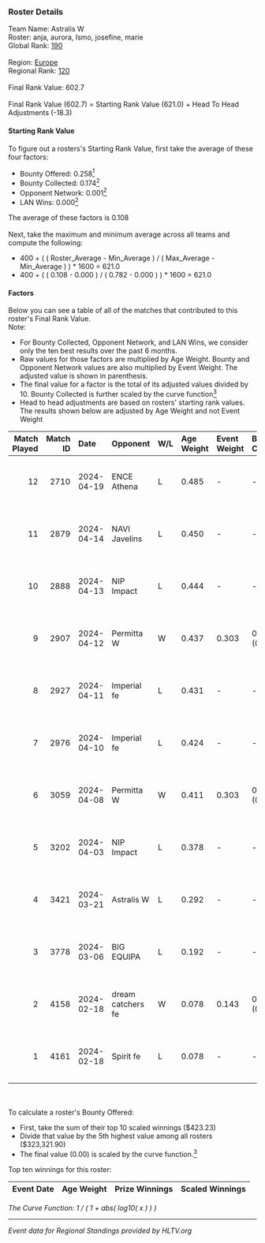 ### Roster Details<br />
Team Name: Astralis W<br />
Roster: anja, aurora, Ismo, josefine, marie<br />
Global Rank: [190](../standings_global.md)<br />
<br />
Region: [Europe]( ../standings_europe.md)<br />
Regional Rank: [120]( ../standings_europe.md)<br />
<br />
Final Rank Value:  602.7<br />
<br />
Final Rank Value (602.7) = Starting Rank Value (621.0) + Head To Head Adjustments (-18.3)<br />

#### Starting Rank Value<br />
To figure out a rosters's Starting Rank Value, first take the average of these four factors:<br />
- Bounty Offered: 0.258[<sup>1</sup>](#table2)
- Bounty Collected: 0.174[<sup>2</sup>](#table1)
- Opponent Network: 0.001[<sup>2</sup>](#table1)
- LAN Wins: 0.000[<sup>2</sup>](#table1)

The average of these factors is 0.108<br />
<br />
Next, take the maximum and minimum average across all teams and compute the following:<br />
- 400 + ( ( Roster_Average - Min_Average ) / ( Max_Average - Min_Average ) ) * 1600 = 621.0
- 400 + ( ( 0.108 - 0.000 ) / ( 0.782 - 0.000 ) ) * 1600 = 621.0


#### Factors<br />
Below you can see a table of all of the matches that contributed to this roster's Final Rank Value.<br />
Note:<br />

- For Bounty Collected, Opponent Network, and LAN Wins, we consider only the ten best results over the past 6 months.
- Raw values for those factors are multiplied by Age Weight. Bounty and Opponent Network values are also multiplied by Event Weight. The adjusted value is shown in parenthesis.
- The final value for a factor is the total of its adjusted values divided by 10. Bounty Collected is further scaled by the curve function[<sup>3</sup>](#curveFunction)
- Head to head adjustments are based on rosters' starting rank values. The results shown below are adjusted by Age Weight and not Event Weight
<span id="table1"></span><br />


| Match Played | Match ID | Date       | Opponent          | W/L | Age Weight | Event Weight | Bounty Collected | Opponent Network | LAN Wins  | H2H Adj. | Roster                              |
| -: | -: | :- | :- | :- | :- | :- | :- | :- | :- | -: | :- |
|           12 |     2710 | 2024-04-19 | ENCE Athena       | L   | 0.485      | -            | -                | -                | -         |    -7.15 | anja, aurora, Ismo, josefine, marie |
|           11 |     2879 | 2024-04-14 | NAVI Javelins     | L   | 0.450      | -            | -                | -                | -         |    -3.41 | anja, aurora, Ismo, josefine, marie |
|           10 |     2888 | 2024-04-13 | NIP Impact        | L   | 0.444      | -            | -                | -                | -         |    -4.82 | anja, aurora, Ismo, josefine, marie |
|            9 |     2907 | 2024-04-12 | Permitta W        | W   | 0.437      | 0.303        | 0.000 (0.000)    | 0.017 (0.002)    | 0 (0.000) |     4.79 | anja, aurora, Ismo, josefine, marie |
|            8 |     2927 | 2024-04-11 | Imperial fe       | L   | 0.431      | -            | -                | -                | -         |    -1.13 | anja, aurora, Ismo, josefine, marie |
|            7 |     2976 | 2024-04-10 | Imperial fe       | L   | 0.424      | -            | -                | -                | -         |    -1.13 | anja, aurora, Ismo, josefine, marie |
|            6 |     3059 | 2024-04-08 | Permitta W        | W   | 0.411      | 0.303        | 0.000 (0.000)    | 0.017 (0.002)    | 0 (0.000) |     4.46 | anja, aurora, Ismo, josefine, marie |
|            5 |     3202 | 2024-04-03 | NIP Impact        | L   | 0.378      | -            | -                | -                | -         |    -4.44 | anja, aurora, Ismo, josefine, marie |
|            4 |     3421 | 2024-03-21 | Astralis W        | L   | 0.292      | -            | -                | -                | -         |    -4.13 | anja, aurora, Ismo, josefine, marie |
|            3 |     3778 | 2024-03-06 | BIG EQUIPA        | L   | 0.192      | -            | -                | -                | -         |    -1.82 | anja, aurora, Ismo, josefine, marie |
|            2 |     4158 | 2024-02-18 | dream catchers fe | W   | 0.078      | 0.143        | 0.016 (0.000)    | 0.173 (0.002)    | 0 (0.000) |     1.56 | anja, aurora, Ismo, josefine, marie |
|            1 |     4161 | 2024-02-18 | Spirit fe         | L   | 0.078      | -            | -                | -                | -         |    -1.08 | anja, aurora, Ismo, josefine, marie |

<br />
<span id="table2"></span><br />
To calculate a roster's Bounty Offered:<br />

- First, take the sum of their top 10 scaled winnings ($423.23)
- Divide that value by the 5th highest value among all rosters ($323,321.90)
- The final value (0.00) is scaled by the curve function.[<sup>3</sup>](#curveFunction)

Top ten winnings for this roster:<br />

| Event Date | Age Weight | Prize Winnings | Scaled Winnings |
| :- | -: | :- | :- |


<span id="curveFunction"></span>_The Curve Function: 1 / ( 1 + abs( log10( x ) ) )_<br />

---
_Event data for Regional Standings provided by HLTV.org_<br />

